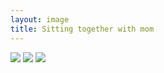 ```yaml
---
layout: image
title: Sitting together with mom
---
```

![](/img/DSCF2860.jpg)
![](/img/DSCF2861.jpg)
![](/img/DSCF2863.jpg)




